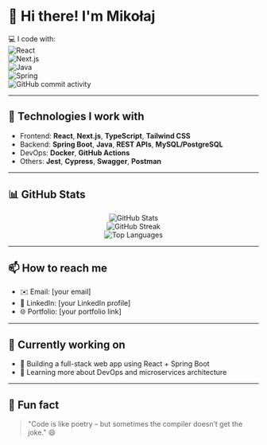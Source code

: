 # 👋 Hi there! I'm Mikołaj  

💻 I code with:  
![React](https://img.shields.io/badge/-React-61DAFB?style=flat-square&logo=react&logoColor=black)  
![Next.js](https://img.shields.io/badge/-Next.js-000000?style=flat-square&logo=next.js&logoColor=white)  
![Java](https://img.shields.io/badge/-Java-007396?style=flat-square&logo=java&logoColor=white)  
![Spring](https://img.shields.io/badge/-Spring-6DB33F?style=flat-square&logo=spring&logoColor=white)  
![GitHub commit activity](https://img.shields.io/github/commit-activity/m/mikolajkwiatkowski/kriss-backend)

---

## 🔧 Technologies I work with

- Frontend: **React**, **Next.js**, **TypeScript**, **Tailwind CSS**
- Backend: **Spring Boot**, **Java**, **REST APIs**, **MySQL/PostgreSQL**
- DevOps: **Docker**, **GitHub Actions**
- Others: **Jest**, **Cypress**, **Swagger**, **Postman**

---

## 📊 GitHub Stats

<p align="center">
  <img src="https://github-readme-stats.vercel.app/api?username=your-github-username&show_icons=true&theme=radical&hide_border=true" alt="GitHub Stats" />
  <br />
  <img src="https://github-readme-streak-stats.herokuapp.com/?user=your-github-username&theme=radical&hide_border=true" alt="GitHub Streak" />
  <br />
  <img src="https://github-readme-stats.vercel.app/api/top-langs/?username=your-github-username&layout=compact&theme=radical&hide_border=true" alt="Top Languages" />
</p>

---

## 📫 How to reach me

- ✉️ Email: [your email]
- 💼 LinkedIn: [your LinkedIn profile]
- 🌐 Portfolio: [your portfolio link]

---

## 🚀 Currently working on

- 🧠 Building a full-stack web app using React + Spring Boot
- 🌱 Learning more about DevOps and microservices architecture

---

## 🧩 Fun fact

> "Code is like poetry – but sometimes the compiler doesn’t get the joke." 😄

